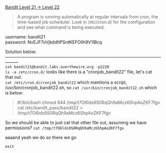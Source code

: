 [Bandit Level 21 → Level 22](https://overthewire.org/wargames/bandit/bandit22.html)

> A program is running automatically at regular intervals from cron, the time-based job scheduler. Look in /etc/cron.d/ for the configuration and see what command is being executed.  

username: bandit21  
password: NvEJF7oVjkddltPSrdKEFOllh9V1IBcq  

Solution below:  
———————————————————————————————————————  
`ssh bandit21@bandit.labs.overthewire.org -p2220`  
`ls -a /etc/cron.d/` looks like there is a "cronjob_bandit22" file, let's cat that out.  
`cat /etc/cron.d/cronjob_bandit22` which mentions a script, /usr/bin/cronjob_bandit22.sh, so
`cat /usr/bin/cronjob_bandit22.sh` which is below:
> #!/bin/bash
chmod 644 /tmp/t7O6lds9S0RqQh9aMcz6ShpAoZKF7fgv
cat /etc/bandit_pass/bandit22 > /tmp/t7O6lds9S0RqQh9aMcz6ShpAoZKF7fgv

So we should be able to just cat that other file out, assuming we have permissions? `cat /tmp/t7O6lds9S0RqQh9aMcz6ShpAoZKF7fgv`  

aaaand yeah we do so there we go

`exit`  